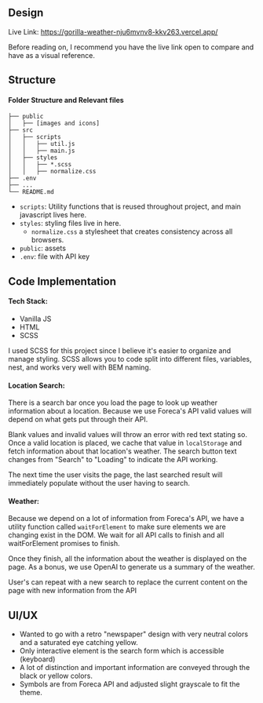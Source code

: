 ## Design
Live Link: https://gorilla-weather-nju6mvnv8-kkv263.vercel.app/

Before reading on, I recommend you have the live link open to compare and have as a visual reference.

## Structure
#### Folder Structure and Relevant files
```
├── public
│   ├── [images and icons]
├── src
│   ├── scripts
│   │   ├── util.js
│   │   ├── main.js
│   ├── styles
│   │   ├── *.scss
│   │   ├── normalize.css
├── .env
├── ...
└── README.md
```

- `scripts`: Utility functions that is reused throughout project, and main javascript lives here.
- `styles`: styling files live in here.
	- `normalize.css` a stylesheet that creates consistency across all browsers.
- `public`: assets
- `.env`: file with API key

## Code Implementation 
#### Tech Stack:
- Vanilla JS
- HTML
- SCSS

I used SCSS for this project since I believe it's easier to organize and manage styling. SCSS allows you to code split into different files, variables, nest, and works very well with BEM naming.

#### Location Search:
There is a search bar once you load the page to look up weather information about a location. Because we use Foreca's API valid values will depend on what gets put through their API. 

Blank values and invalid values will throw an error with red text stating so. Once a valid location is placed, we cache that value in `localStorage` and fetch information about that location's weather. The search button text changes from "Search" to "Loading" to indicate the API working.

The next time the user visits the page, the last searched result will immediately populate without the user having to search.

#### Weather:
Because we depend on a lot of information from Foreca's API, we have a utility function called `waitForElement`  to make sure elements we are changing exist in the DOM. We wait for all API calls to finish and all waitForElement promises to finish. 

Once they finish, all the information about the weather is displayed on the page. As a bonus, we use OpenAI to generate us a summary of the weather.

User's can repeat with a new search to replace the current content on the page with new information from the API


## UI/UX
- Wanted to go with a retro "newspaper" design with very neutral colors and a saturated eye catching yellow.
- Only interactive element is the search form which is accessible (keyboard)
- A lot of distinction and important information are conveyed through the black or yellow colors.
- Symbols are from Foreca API and adjusted slight grayscale to fit the theme.
